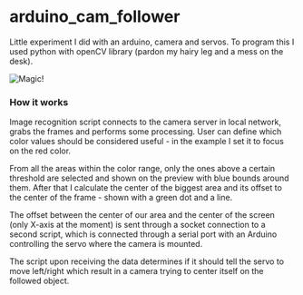 # arduino_cam_follower

Little experiment I did with an arduino, camera and servos. To program this I used python with openCV library (pardon my hairy leg and a mess on the desk).

![Magic!](img\ezgif.com-gif-maker.gif)

### How it works

Image recognition script connects to the camera server in local network, grabs the frames and performs some processing. User can define which color values should be considered useful - in the example I set it to focus on the red color. 

From all the areas within the color range, only the ones above a certain threshold are selected and shown on the preview with blue bounds around them. After that I calculate the center of the biggest area and its offset to the center of the frame - shown with a green dot and a line.

The offset between the center of our area and the center of the screen (only X-axis at the moment) is sent through a socket connection to a second script, which is connected through a serial port with an Arduino controlling the servo where the camera is mounted.

The script upon receiving the data determines if it should tell the servo to move left/right which result in a camera trying to center itself on the followed object.